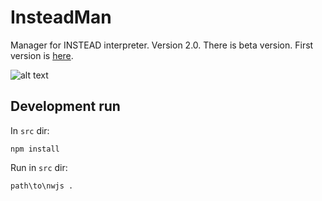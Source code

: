 InsteadMan
===========

Manager for INSTEAD interpreter. Version 2.0. There is beta version.
First version is [here](https://github.com/jhekasoft/instead-manager).

![alt text](https://github.com/jhekasoft/insteadman/raw/master/src/resources/images/screenshot.png "InsteadMan GUI")

Development run
----------------
In `src` dir:

```
npm install
```

Run in `src` dir:

```
path\to\nwjs .
```
